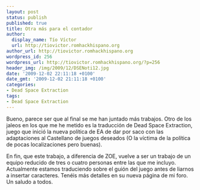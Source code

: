 ```yaml
---
layout: post
status: publish
published: true
title: Otra más para el contador
author:
  display_name: Tío Víctor
  url: http://tiovictor.romhackhispano.org
author_url: http://tiovictor.romhackhispano.org
wordpress_id: 256
wordpress_url: http://tiovictor.romhackhispano.org/?p=256
header_img: /img/2009/12/DSENoti12.jpg
date: '2009-12-02 22:11:18 +0100'
date_gmt: '2009-12-02 21:11:18 +0100'
categories:
- Dead Space Extraction
tags:
- Dead Space Extraction
---
```

Bueno, parece ser que al final se me han juntado más trabajos. Otro de los jaleos en los que me he metido es la traducción de Dead Space Extraction, juego que inició la nueva política de EA de dar por saco con las adaptaciones al Castellano de juegos deseados (O la víctima de la política de pocas localizaciones pero buenas).

En fin, que este trabajo, a diferencia de ZOE, vuelve a ser un trabajo de un equipo reducido de tres o cuatro personas entre las que me incluyo. Actualmente estamos traduciendo sobre el guión del juego antes de liarnos a insertar caracteres. Tenéis más detalles en su nueva página de mi foro. Un saludo a todos.